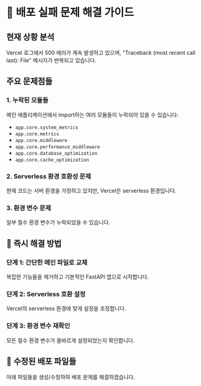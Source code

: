 # 🚨 배포 실패 문제 해결 가이드

## 현재 상황 분석
Vercel 로그에서 500 에러가 계속 발생하고 있으며, "Traceback (most recent call last): File" 메시지가 반복되고 있습니다.

## 주요 문제점들

### 1. 누락된 모듈들
메인 애플리케이션에서 import하는 여러 모듈들이 누락되어 있을 수 있습니다:
- `app.core.system_metrics`
- `app.core.metrics`
- `app.core.middleware`
- `app.core.performance_middleware`
- `app.core.database_optimization`
- `app.core.cache_optimization`

### 2. Serverless 환경 호환성 문제
현재 코드는 서버 환경을 가정하고 있지만, Vercel은 serverless 환경입니다.

### 3. 환경 변수 문제
일부 필수 환경 변수가 누락되었을 수 있습니다.

## 🔧 즉시 해결 방법

### 단계 1: 간단한 메인 파일로 교체
복잡한 기능들을 제거하고 기본적인 FastAPI 앱으로 시작합니다.

### 단계 2: Serverless 호환 설정
Vercel의 serverless 환경에 맞게 설정을 조정합니다.

### 단계 3: 환경 변수 재확인
모든 필수 환경 변수가 올바르게 설정되었는지 확인합니다.

## 🚀 수정된 배포 파일들

아래 파일들을 생성/수정하여 배포 문제를 해결하겠습니다.